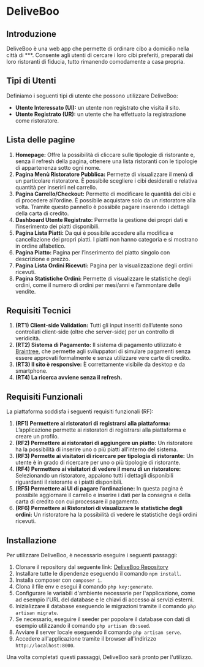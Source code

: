 # DeliveBoo

## Introduzione
DeliveBoo è una web app che permette di ordinare cibo a domicilio nella città di ***. Consente agli utenti di cercare i loro cibi preferiti, preparati dai loro ristoranti di fiducia, tutto rimanendo comodamente a casa propria.

## Tipi di Utenti
Definiamo i seguenti tipi di utente che possono utilizzare DeliveBoo:
- **Utente Interessato (UI):** un utente non registrato che visita il sito.
- **Utente Registrato (UR):** un utente che ha effettuato la registrazione come ristoratore.

## Lista delle pagine
1. **Homepage:** Offre la possibilità di cliccare sulle tipologie di ristorante e, senza il refresh della pagina, ottenere una lista ristoranti con le tipologie di appartenenza sotto ogni nome.
2. **Pagina Menù Ristoratore Pubblica:** Permette di visualizzare il menù di un particolare ristoratore. È possibile scegliere i cibi desiderati e relativa quantità per inserirli nel carrello.
3. **Pagina Carrello/Checkout:** Permette di modificare le quantità dei cibi e di procedere all’ordine. È possibile acquistare solo da un ristoratore alla volta. Tramite questo pannello è possibile pagare inserendo i dettagli della carta di credito.
4. **Dashboard Utente Registrato:** Permette la gestione dei propri dati e l’inserimento dei piatti disponibili.
5. **Pagina Lista Piatti:** Da qui è possibile accedere alla modifica e cancellazione dei propri piatti. I piatti non hanno categoria e si mostrano in ordine alfabetico.
6. **Pagina Piatto:** Pagina per l’inserimento del piatto singolo con descrizione e prezzo.
7. **Pagina Lista Ordini Ricevuti:** Pagina per la visualizzazione degli ordini ricevuti.
8. **Pagina Statistiche Ordini:** Permette di visualizzare le statistiche degli ordini, come il numero di ordini per mesi/anni e l’ammontare delle vendite.

## Requisiti Tecnici
1. **(RT1) Client-side Validation:** Tutti gli input inseriti dall’utente sono controllati client-side (oltre che server-side) per un controllo di veridicità.
2. **(RT2) Sistema di Pagamento:** Il sistema di pagamento utilizzato è [Braintree](https://www.braintreepayments.com/), che permette agli sviluppatori di simulare pagamenti senza essere approvati formalmente e senza utilizzare vere carte di credito.
3. **(RT3) Il sito è responsive:** È correttamente visibile da desktop e da smartphone.
4. **(RT4) La ricerca avviene senza il refresh.**

## Requisiti Funzionali
La piattaforma soddisfa i seguenti requisiti funzionali (RF):
1. **(RF1) Permettere ai ristoratori di registrarsi alla piattaforma:** L’applicazione permette ai ristoratori di registrarsi alla piattaforma e creare un profilo.
2. **(RF2) Permettere ai ristoratori di aggiungere un piatto:** Un ristoratore ha la possibilità di inserire uno o più piatti all’interno del sistema.
3. **(RF3) Permette ai visitatori di ricercare per tipologia di ristorante:** Un utente è in grado di ricercare per uno o più tipologie di ristorante.
4. **(RF4) Permettere ai visitatori di vedere il menu di un ristoratore:** Selezionando un ristoratore, appaiono tutti i dettagli disponibili riguardanti il ristorante e i piatti disponibili.
5. **(RF5) Permettere ai UI di pagare l’ordinazione:** In questa pagina è possibile aggiornare il carrello e inserire i dati per la consegna e della carta di credito con cui processare il pagamento.
6. **(RF6) Permettere ai Ristoratori di visualizzare le statistiche degli ordini:** Un ristoratore ha la possibilità di vedere le statistiche degli ordini ricevuti.


## Installazione
Per utilizzare DeliveBoo, è necessario eseguire i seguenti passaggi:

1. Clonare il repository dal seguente link: [DeliveBoo Repository](link_al_repository)
2. Installare tutte le dipendenze eseguendo il comando `npm install`.
3. Installa composer con `composer i`.
4. Clona il file env e esegui il comando `php key:generate`.
5. Configurare le variabili d'ambiente necessarie per l'applicazione, come ad esempio l'URL del database e le chiavi di accesso ai servizi esterni.
6. Inizializzare il database eseguendo le migrazioni tramite il comando `php artisan migrate`.
7. Se necessario, eseguire il seeder per popolare il database con dati di esempio utilizzando il comando `php artisan db:seed`.
8. Avviare il server locale eseguendo il comando `php artisan serve`.
9. Accedere all'applicazione tramite il browser all'indirizzo `http://localhost:8000`.

Una volta completati questi passaggi, DeliveBoo sarà pronto per l'utilizzo.

